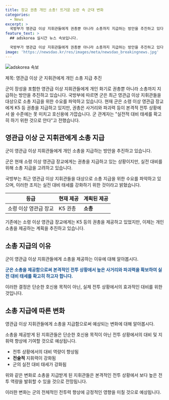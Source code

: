 ```yaml
---
title: 장교 권총 개인 소총! 뜨거운 논란 속 군대 변화
categories:
  - News
excerpt: >
  국방부가 영관급 이상 지휘관들에게 권총뿐 아니라 소총까지 지급하는 방안을 추진하고 있다. 현재는 소령 이상 영관급 장교에게 권총을 지급하고 있지만, 이는 본격적 전투 상황에서의 활용에는 미치지 못한다. 이에 대비하여 영관급 이상 지휘관들에 대한 소총 지급 수요를 파악 중이며, 이는 실전적 대비 태세 강화를 위한 것으로 전해졌다.
feature_text: >
  ## adskorea 실시간 뉴스 속보입니다.

  국방부가 영관급 이상 지휘관들에게 권총뿐 아니라 소총까지 지급하는 방안을 추진하고 있다. 현재는 소령 이상 영관급 장교에게 권총을 지급하고 있지만, 이는 본격적 전투 상황에서의 활용에는 미치지 못한다. 이에 대비하여 영관급 이상 지휘관들에 대한 소총 지급 수요를 파악 중이며, 이는 실전적 대비 태세 강화를 위한 것으로 전해졌다.
image: 'https://newsdao.kr/res/images/meta/newsdao_breakingnews.jpg'
---
```


<p><img src="https://newsdao.kr/res/images/meta/newsdao_breakingnews.jpg" alt="adskorea 속보" /></p>

<p>제목: 영관급 이상 군 지휘관에게 개인 소총 지급 추진</p>

<p>군이 장성을 포함한 영관급 이상 지휘관들에게 개인 화기로 권총뿐 아니라 소총까지 지급하는 방안을 추진하고 있습니다. 국방부에 따르면 군은 최근 영관급 이상 지휘관들을 대상으로 소총 지급을 위한 수요를 파악하고 있습니다. 현재 군은 소령 이상 영관급 장교에게 K5 등 권총을 지급하고 있지만, 권총은 사거리와 파괴력 등이 본격적 전투 상황에서 쓸 수준에는 못 미치고 호신용에 가깝습니다. 군 관계자는 "실전적 대비 태세를 확고히 하기 위한 것으로 안다"고 전했습니다.</p>

<h2 data-ke-size="size26">영관급 이상 군 지휘관에게 소총 지급</h2>

<p>군이 영관급 이상 지휘관들에게 개인 소총을 지급하는 방안을 추진하고 있습니다.</p>

<p>군은 현재 소령 이상 영관급 장교에게는 권총을 지급하고 있는 상황이지만, 실전 대비를 위해 소총 지급을 고려하고 있습니다.</p>

<p data-ke-size="size16">국방부는 최근 영관급 이상 지휘관들을 대상으로 소총 지급을 위한 수요를 파악하고 있으며, 이러한 조치는 실전 대비 태세를 강화하기 위한 것이라고 밝혔습니다.</p>

<table>
<thead>
<tr>
<th>등급</th>
<th>현재 제공</th>
<th>계획된 제공</th>
</tr>
</thead>
<tbody>
<tr>
<td>소령 이상 영관급 장교</td>
<td>K5 권총</td>
<td><b>소총</b></td>
</tr>
</tbody>
</table>

<p>기존에는 소령 이상 영관급 장교에게는 K5 등의 권총을 제공하고 있었지만, 이제는 개인 소총을 제공하는 계획을 추진하고 있습니다.</p>

<h2 data-ke-size="size26">소총 지급의 이유</h2>

<p>군이 영관급 이상 지휘관들에게 소총을 제공하는 이유에 대해 알아봅시다.</p>

<p><b><span style="color: #1a5490;">군은 소총을 제공함으로써 본격적인 전투 상황에서 높은 사거리와 파괴력을 확보하여 실전 대비 태세를 확고히 하고자 합니다.</span></b></p>

<p>이러한 결정은 단순한 호신용 목적이 아닌, 실제 전투 상황에서의 효과적인 대비를 위한 것입니다.</p>

<h2 data-ke-size="size26">소총 지급에 따른 변화</h2>

<p>영관급 이상 지휘관들에게 소총을 지급함으로써 예상되는 변화에 대해 알아봅시다.</p>

<p>소총을 제공받게 된 지휘관들은 단순한 호신용 목적이 아닌 전투 상황에서의 대비 및 지휘력 향상에 기여할 것으로 예상됩니다.</p>

<ul>
<li>전투 상황에서의 대비 역량이 향상됨</li>
<li><b>전술적</b> 지휘력이 강화됨</li>
<li>군의 실전 대비 태세가 강화됨</li>
</ul>

<p>위와 같은 변화로 소총을 지급받게 된 지휘관들은 본격적인 전투 상황에서 보다 높은 전투 역량을 발휘할 수 있을 것으로 전망됩니다. </p>

<p>이러한 변화는 군의 전체적인 전투력 향상에 긍정적인 영향을 미칠 것으로 예상됩니다.</p>

<p data-ke-size="size16">&nbsp;</p>

